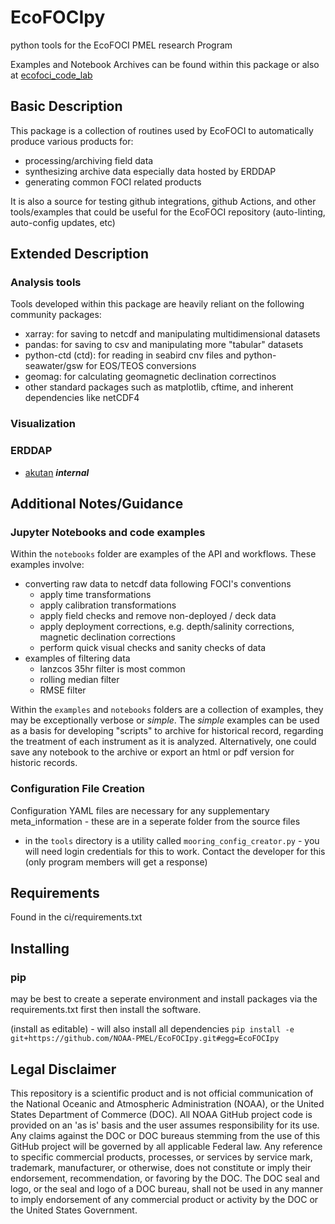# EcoFOCIpy
python tools for the EcoFOCI PMEL research Program

Examples and Notebook Archives can be found within this package or also at [ecofoci_code_lab](https://noaa-pmel.github.io/ecofoci_code_lab/content/code_gallery/EcoFOCIpy.html)

## Basic Description

This package is a collection of routines used by EcoFOCI to automatically produce various products for:

* processing/archiving field data
* synthesizing archive data especially data hosted by ERDDAP
* generating common FOCI related products

It is also a source for testing github integrations, github Actions, and other tools/examples that could be useful for the EcoFOCI repository (auto-linting, auto-config updates, etc)

## Extended Description

### Analysis tools

Tools developed within this package are heavily reliant on the following community packages:
- xarray: for saving to netcdf and manipulating multidimensional datasets
- pandas: for saving to csv and manipulating more "tabular" datasets
- python-ctd (ctd): for reading in seabird cnv files and python-seawater/gsw for EOS/TEOS conversions
- geomag: for calculating geomagnetic declination correctinos
- other standard packages such as matplotlib, cftime, and inherent dependencies like netCDF4

### Visualization

### ERDDAP

* [akutan](http://ecofoci-field.pmel.noaa.gov:8080/erddap/index.html) ***internal***

## Additional Notes/Guidance

### Jupyter Notebooks and code examples

Within the `notebooks` folder are examples of the API and workflows.  These examples involve:

- converting raw data to netcdf data following FOCI's conventions
  + apply time transformations
  + apply calibration transformations
  + apply field checks and remove non-deployed / deck data
  + apply deployment corrections, e.g. depth/salinity corrections, magnetic declination corrections
  + perform quick visual checks and sanity checks of data
- examples of filtering data
  + lanzcos 35hr filter is most common
  + rolling median filter
  + RMSE filter

Within the `examples` and `notebooks` folders are a collection of examples, they may be exceptionally verbose or _simple_.  The _simple_ examples can be used as a basis for developing "scripts" to archive for historical record, regarding the treatment of each instrument as it is analyzed.  Alternatively, one could save any notebook to the archive or export an html or pdf version for historic records.

### Configuration File Creation

Configuration YAML files are necessary for any supplementary meta_information - these are in a seperate folder from the source files

* in the `tools` directory is a utility called `mooring_config_creator.py` - you will need login credentials for this to work.  Contact the developer for this (only program members will get a response)

## Requirements

Found in the ci/requirements.txt

## Installing

### pip

may be best to create a seperate environment and install packages via the requirements.txt first then install the software.

(install as editable) - will also install all dependencies
`pip install -e git+https://github.com/NOAA-PMEL/EcoFOCIpy.git#egg=EcoFOCIpy`

## Legal Disclaimer

This repository is a scientific product and is not official communication of the National Oceanic and Atmospheric Administration (NOAA), or the United States Department of Commerce (DOC).
All NOAA GitHub project code is provided on an 'as is' basis and the user assumes responsibility for its use.
Any claims against the DOC or DOC bureaus stemming from the use of this GitHub project will be governed by all applicable Federal law.
Any reference to specific commercial products, processes, or services by service mark, trademark, manufacturer, or otherwise, does not constitute or imply their endorsement, recommendation, or favoring by the DOC.
The DOC seal and logo, or the seal and logo of a DOC bureau, shall not be used in any manner to imply endorsement of any commercial product or activity by the DOC or the United States Government.
